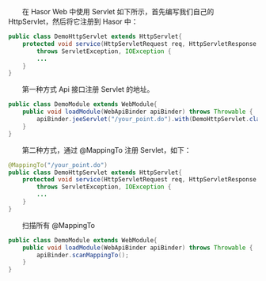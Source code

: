 &emsp;&emsp;在 Hasor Web 中使用 Servlet 如下所示，首先编写我们自己的 HttpServlet，然后将它注册到 Hasor 中：
```java
public class DemoHttpServlet extends HttpServlet{
    protected void service(HttpServletRequest req, HttpServletResponse resp)
        throws ServletException, IOException {
        ...
    }
}
```

&emsp;&emsp;第一种方式 Api 接口注册 Servlet 的地址。
```java
public class DemoModule extends WebModule{
    public void loadModule(WebApiBinder apiBinder) throws Throwable {
        apiBinder.jeeServlet("/your_point.do").with(DemoHttpServlet.class);
    }
}
```

&emsp;&emsp;第二种方式，通过 @MappingTo 注册 Servlet，如下：
```java
@MappingTo("/your_point.do")
public class DemoHttpServlet extends HttpServlet{
    protected void service(HttpServletRequest req, HttpServletResponse resp)
        throws ServletException, IOException {
        ...
    }
}
```

&emsp;&emsp;扫描所有 @MappingTo
```java
public class DemoModule extends WebModule{
    public void loadModule(WebApiBinder apiBinder) throws Throwable {
        apiBinder.scanMappingTo();
    }
}
```
